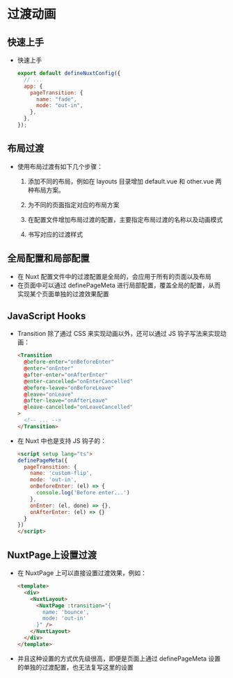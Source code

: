 # 过渡动画

## 快速上手

+ 快速上手

  ```js
  export default defineNuxtConfig({
    // ...
    app: {
      pageTransition: {
        name: "fade",
        mode: "out-in",
      },
    },
  });
  ```

## 布局过渡

+ 使用布局过渡有如下几个步骤：

  1. 添加不同的布局，例如在 layouts 目录增加 default.vue 和 other.vue 两种布局方案。

  2. 为不同的页面指定对应的布局方案

  3. 在配置文件增加布局过渡的配置，主要指定布局过渡的名称以及动画模式

  4. 书写对应的过渡样式

## 全局配置和局部配置

+ 在 Nuxt 配置文件中的过渡配置是全局的，会应用于所有的页面以及布局
+ 在页面中可以通过 definePageMeta 进行局部配置，覆盖全局的配置，从而实现某个页面单独的过渡效果配置

## JavaScript Hooks

+ Transition 除了通过 CSS 来实现动画以外，还可以通过 JS 钩子写法来实现动画：

  ```html
  <Transition
    @before-enter="onBeforeEnter"
    @enter="onEnter"
    @after-enter="onAfterEnter"
    @enter-cancelled="onEnterCancelled"
    @before-leave="onBeforeLeave"
    @leave="onLeave"
    @after-leave="onAfterLeave"
    @leave-cancelled="onLeaveCancelled"
  >
    <!-- ... -->
  </Transition>
  ```

+ 在 Nuxt 中也是支持 JS 钩子的：

  ```html
  <script setup lang="ts">
  definePageMeta({
    pageTransition: {
      name: 'custom-flip',
      mode: 'out-in',
      onBeforeEnter: (el) => {
        console.log('Before enter...')
      },
      onEnter: (el, done) => {},
      onAfterEnter: (el) => {}
    }
  })
  </script>
  ```

## NuxtPage上设置过渡

+ 在 NuxtPage 上可以直接设置过渡效果，例如：

  ```html
  <template>
    <div>
      <NuxtLayout>
        <NuxtPage :transition="{
          name: 'bounce',
          mode: 'out-in'
        }" />
      </NuxtLayout>
    </div>
  </template>
  ```

+ 并且这种设置的方式优先级很高，即便是页面上通过 definePageMeta 设置的单独的过渡配置，也无法复写这里的设置
